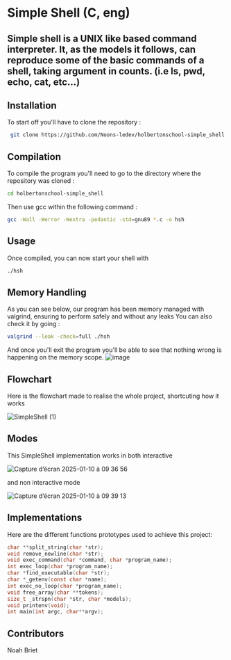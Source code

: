 # Simple Shell (C, eng)


Simple shell is a UNIX like based command interpreter. 
It, as the models it follows, can reproduce some of the basic commands of a shell, taking argument in counts.
(i.e ls, pwd, echo, cat, etc...)
-

## Installation
To start off you'll have to clone the repository :
```bash
 git clone https://github.com/Noons-ledev/holbertonschool-simple_shell
 ```
## Compilation
To compile the program you'll need to go to the directory where the repository was cloned : 
```bash
cd holbertonschool-simple_shell
```
Then use gcc within the following command :
```bash
gcc -Wall -Werror -Wextra -pedantic -std=gnu89 *.c -o hsh
```

## Usage
Once compiled, you can now start your shell with 
```bash
./hsh
```
## Memory Handling
As you can see below, our program has been memory managed with valgrind, ensuring to perform safely and without any leaks
You can also check it by going :
```bash
valgrind --leak -check=full ./hsh
```
And once you'll exit the program you'll be able to see that nothing wrong is happening on the memory scope.
![image](https://github.com/user-attachments/assets/311da307-1b47-4115-9d46-5c7c08e16a65)

## Flowchart

Here is the flowchart made to realise the whole project, shortcuting how it works

![SimpleShell (1)](https://github.com/user-attachments/assets/9bc89b63-3a24-4bd1-93a8-2ed07d134135)

## Modes

This SimpleShell implementation works in both interactive

![Capture d’écran 2025-01-10 à 09 36 56](https://github.com/user-attachments/assets/50d814a3-3865-4922-bf51-29eca7b6097d)

and non interactive mode

![Capture d’écran 2025-01-10 à 09 39 13](https://github.com/user-attachments/assets/4e2dbbea-8a3b-4c7e-b21e-a1feab76dbaf)

## Implementations
Here are the different functions prototypes used to achieve this project:
```C
char **split_string(char *str);
void remove_newline(char *str);
void exec_command(char *command, char *program_name);
int exec_loop(char *program_name);
char *find_executable(char *str);
char *_getenv(const char *name);
int exec_no_loop(char *program_name);
void free_array(char **tokens);
size_t _strspn(char *str, char *models);
void printenv(void);
int main(int argc, char**argv);
```
## Contributors
Noah Briet
